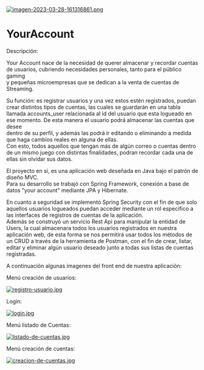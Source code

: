 [![imagen-2023-03-28-161316861.png](https://i.postimg.cc/rFCpWZMG/imagen-2023-03-28-161316861.png)](https://postimg.cc/nCrZfksM)  

# YourAccount  

Descripción:  

Your Account nace de la necesidad de querer almacenar y recordar cuentas de usuarios, cubriendo necesidades personales, tanto para el público gaming    
y pequeñas microempresas que se dedican a la venta de cuentas de Streaming.  

Su función: es registrar usuarios y una vez estos estén registrados, puedan crear distintos tipos de cuentas, las cuales se guardarán en una tabla llamada   accounts_user relacionada al id del usuario que esta logueado en ese momento. De esta manera el usuario podrá almacenar las cuentas que desee  
dentro de su perfil, y además las podrá ir editando o eliminando a medida que haga cambios reales en alguna de ellas.  
Con esto, todos aquellos que tengan más de algún correo o cuentas dentro de un mismo juego con distintas finalidades, podran recordar cada una de ellas sin olvidar sus    datos.

El proyecto en si, es una aplicación web deseñada en Java bajo el patrón de diseño MVC.  
Para su desarrollo se trabajó con Spring Framework, conexión a base de datos "your account" mediante JPA y Hibernate.
  
En cuanto a seguridad se implementó Spring Security con el fin de que solo aquellos usuarios logueados puedan acceder mediante un rol especifico a las  interfaces de   registros de cuentas de la aplicación.  
Además se construyó un servicio Rest Api para manipular la entidad de Users, la cual almacenara todos los usuarios registrados en nuestra aplicación web,  de esta   forma se nos permitirá usar todos los métodos de un CRUD a través de la herramienta de Postman, con el fin de crear, listar, editar y eliminar algún usuario deseado   junto a todas sus listas de cuentas registradas.

A continuación algunas imagenes del front end de nuestra aplicación:  

Menú creación de usuarios:  

[![registro-usuario.jpg](https://i.postimg.cc/Hkb5K9wB/registro-usuario.jpg)](https://postimg.cc/v4Hcx9SV)  

Login:  

[![login.jpg](https://i.postimg.cc/1z9gdh53/login.jpg)](https://postimg.cc/4YSNK09D)  

Menú listado de Cuentas:  

[![listado-de-cuentas.jpg](https://i.postimg.cc/667hcRm1/listado-de-cuentas.jpg)](https://postimg.cc/MXSRKcxy)  

Menú creación de cuentas:  

[![creacion-de-cuentas.jpg](https://i.postimg.cc/d0xyZNwQ/creacion-de-cuentas.jpg)](https://postimg.cc/DW1ZtgSR)  


